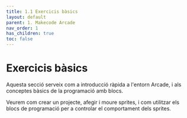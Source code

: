 ```yaml
---
title: 1.1 Exercicis bàsics
layout: default 
parent: 1. Makecode Arcade
nav_order: 1
has_children: true
toc: false
---
```


# Exercicis bàsics

Aquesta secció serveix com a introducció ràpida a l'entorn Arcade, i als conceptes bàsics de la programació amb blocs.

Veurem com crear un projecte, afegir i moure sprites, i com utilitzar els blocs de programació per a controlar el comportament dels sprites.

<!-- - [1.1.1 Pensament Computacional]({% link apunts/1.-Makecode Arcade/exercicis_basics/1.1.-pensament_computacional_1_web.md %}) ([![PDF](https://img.shields.io/badge/-PDF-blue)](1.1.-pensament_computacional_1.pdf))
- [1.1.2 Orientem-nos en MakeCode Arcade]({% link apunts/1.-Makecode Arcade/exercicis_basics/1.2.-introduccio_makecode_arcade_web.md %})
- [1.1.3 Sprites básics]({% link apunts/1.-Makecode Arcade/exercicis_basics/1.3.-sprites-web.md %})
- [1.1.4 Coordenades]({% link apunts/1.-Makecode Arcade/exercicis_basics/1.4.-coordenades-web.md %}) -->

